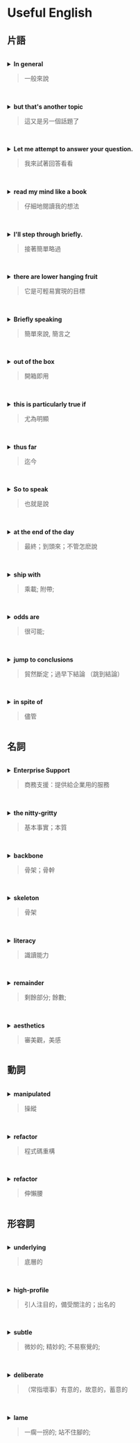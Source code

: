 ##### <!-- ref -->

###### <!-- 其他 -->

[node.js enterprise support]: https://www.joyent.com/services/nodejs-support
[briefly go through]: https://ludwig.guru/s/briefly+go+through

###### <!-- 片語 -->

[in spite of]: #片語
[jumping to conclusions]: https://dictionary.cambridge.org/zht/%E8%A9%9E%E5%85%B8/%E8%8B%B1%E8%AA%9E-%E6%BC%A2%E8%AA%9E-%E7%B9%81%E9%AB%94/jump-to-conclusions
[in general]: #片語
[but that's another topic]: #片語
[let me attempt to answer your question.]: #片語
[read my mind like a book]: #片語
[i'll step through briefly.]: https://www.udemy.com/course/understand-nodejs/learn/lecture/3509218
[there are lower hanging fruit]: #片語
[briefly speaking]: #片語
[let me say it briefly]: #片語
[simply put]: #片語
[in short]: #片語
[out of the box]: #片語
[this is particularly true if]: #片語
[thus far]: https://tw.hinative.com/questions/1721384
[so to speak]: #片語
[at the end of the day]: https://dictionary.cambridge.org/zht/%E8%A9%9E%E5%85%B8/%E8%8B%B1%E8%AA%9E-%E6%BC%A2%E8%AA%9E-%E7%B9%81%E9%AB%94/at-the-end-of-the-day
[ships with]: https://forum.wordreference.com/threads/to-ship-with.1517628/
[odds are]: https://idioms.thefreedictionary.com/odds+are+that

###### <!-- 名詞 -->

[enterprise support]: #名詞
[the nitty-gritty]: https://dictionary.cambridge.org/zht/%E8%A9%9E%E5%85%B8/%E8%8B%B1%E8%AA%9E-%E6%BC%A2%E8%AA%9E-%E7%B9%81%E9%AB%94/the-nitty-gritty
[literacy]: #名詞
[remainder]: #名詞
[the remainder of]: #名詞
[remainder]: #名詞
[backbone]: #名詞
[skeleton]: #名詞
[aesthetics]: #名詞

###### <!-- 動詞 -->

[manipulated]: #動詞
[refactor]: #動詞
[stretch]: #動詞

###### <!-- 形容詞 -->

[underlying]: #形容詞
[underlying programming language]: #形容詞
[high-profile]: #形容詞
[subtle]: #形容詞
[deliberately]: #形容詞
[deliberate]: #形容詞
[it just looks lame to the human]: https://www.bilibili.com/video/BV1DA411Y7jk?p=3&t=2899.8

<!-- ref -->

# Useful English

## 片語

###### <!-- In general -->

<details close>
<summary><b>In general</b>

> 一般來說

</summary>

> [In general], since arrays give more than objects (arrays are ordered and objects not - hence array entries can be accessed just by position), that extra privilege arrays give comes at a cost - which is maintaining that order, hence operations done in the beginning of the array will be costly. However practically speaking no one would do that but that's another topic.

</details>

###### <!-- but that's another topic -->

<details close>
<summary><b>but that's another topic</b>

> 這又是另一個話題了

</summary>

> In general, since arrays give more than objects (arrays are ordered and objects not - hence array entries can be accessed just by position), that extra privilege arrays give comes at a cost - which is maintaining that order, hence operations done in the beginning of the array will be costly. However practically speaking no one would do that [but that's another topic].

</details>

###### <!-- Let me attempt to answer your question. -->

<details close>
<summary><b>Let me attempt to answer your question.</b>

> 我來試著回答看看

</summary>

> Hello Haresh,
> [Let me attempt to answer your question.]
> First thing is to understand that two worlds are involved here. The "client world" where browsers live and the "server world" where node lives. These are two worlds apart and they only communicate via request-response period.

</details>

###### <!-- read my mind like a book -->

<details close>
<summary><b>read my mind like a book</b>

> 仔細地閱讀我的想法

</summary>

> Allan you [read my mind like a book]. exactly what I usually do - over complicate things. The reason I thought about that approach was since v8 is running in the browser(i think so) which would then be a think-client I thought why can't I have plugins so that each client could download which ever functionality they wanted. sorry if I got some greymatter wasted but just a thought. thanks for the light anyways.

</details>

###### <!-- I'll step through briefly. -->

<details close>
<summary><b>I'll step through briefly.</b>

> 接著簡單略過

</summary>

> [I'll step through briefly.] It'll process the contents of my file a bit.

> more: [briefly go through]

</details>

###### <!-- there are lower hanging fruit -->

<details close>

<summary><b>there are lower hanging fruit</b>

> 它是可輕易實現的目標

</summary>

> In terms of web performance optimization, [there are lower hanging fruit], as the total time to create the CSSOM is generally less than the time it takes for one DNS lookup.

</details>

###### <!-- Briefly speaking -->

<details close>

<summary><b>Briefly speaking</b>

> 簡單來說, 簡言之

</summary>

> 相似：In a nutshell | Simply put | Briefly speaking | In short

> [Let me say it briefly], you may not need a car insurance, but you may need to pray before driving.
> ... and the law firm also revealed that most of our evidences are weak or incompetent. [Simply put], this lawsuit is in trouble.
> [In short], your car is able to run, but it won't last long.

</details>

###### <!-- out of the box  -->

<details close>

<summary><b>out of the box</b>

> 開箱即用

</summary>

> EX1.
> Django follows the "Batteries included" philosophy and provides almost everything most developers might want to do "[out of the box]".
>
> EX2.
> These solutions work straight [out of the box].

</details>

###### <!-- this is particularly true if -->

<details close>

<summary><b>this is particularly true if</b>

> 尤為明顯

</summary>

> The benefit of using an ORM is that programmers can continue to think in terms of JavaScript objects rather than database semantics — [this is particularly true if] you need to work with different databases (on either the same or different websites). They also provide an obvious place to perform data validation.

</details>

###### <!-- thus far -->

<details close>

<summary><b>thus far</b>

> 迄今

</summary>

> Any questions on these comparisons [thus far]?

</details>

###### <!-- So to speak -->

<details close>

<summary><b>So to speak</b>

> 也就是說

</summary>

> To run a file called "a.out" that's in this folder,
> [so to speak], even though you don't see a graphical version of it.
> You literally just type "./a.out"

</details>

###### <!-- at the end of the day -->

<details close>

<summary><b>at the end of the day</b>

> 最終；到頭來；不管怎麽說

</summary>

> So an array, [at the end of the day], is just a side effect of storing stuff in memory back to back to back to back.

</details>

###### <!-- ship with -->

<details close>

<summary><b>ship with</b>

> 乘載; 附帶;

</summary>

> VS Code [ships with] a Git source control manager (SCM) extension.

</details>

###### <!-- odds are -->

<details close>

<summary><b>odds are</b>

> 很可能;

</summary>

> When making change, [odds are] you want to minimize the number of coins you’re dispensing for each customer, lest you run out (or annoy the customer!). Fortunately, computer science has given cashiers everywhere ways to minimize numbers of coins due: greedy algorithms.

</details>

###### <!-- jump to conclusions -->

<details close>

<summary><b>jump to conclusions</b>

> 貿然斷定；過早下結論 （跳到結論）

</summary>

> I advised him against [jumping to conclusions].

</details>

###### <!-- in spite of -->

<details close>

<summary><b>in spite of</b>

> 儘管

</summary>

> Consistent means doing something the same way over time whereas persistent means continuing something [in spite of] all the challenges and difficulties.

</details>

## 名詞

###### <!-- Enterprise Support -->

<details close>
<summary><b>Enterprise Support</b>

> 商務支援：提供給企業用的服務

</summary>

> Q: Are node have [enterprise support] ?
>
> A: Yup: [Node.js Enterprise Support]

</details>

###### <!-- the nitty-gritty -->

<details close>

<summary><b>the nitty-gritty</b>

> 基本事實；本質

</summary>

> And so, we'll just step now into where we're really getting into [the nitty-gritty]. This is compile. Now, it's going to actually compile my code.

</details>

###### <!-- backbone -->

<details close>

<summary><b>backbone</b>

> 骨架；骨幹

</summary>

> Are you Nuxt?
> Nuxt is the [backbone] of your Vue.js project, giving structure to build your project with confidence while keeping flexibility.

</details>

###### <!-- skeleton -->

<details close>

<summary><b>skeleton</b>

> 骨架

</summary>

> Use the Express Application Generator tool to create a [skeleton] website and application.

</details>

###### <!-- literacy -->

<details close>

<summary><b>literacy</b>

> 識讀能力

</summary>

> Basic computer [literacy]. A basic understanding of what a web server is.

</details>

###### <!-- remainder -->

<details close>

<summary><b>remainder</b>

> 剩餘部分; 餘數;

</summary>

> [The remainder of] the response header includes information about the response (e.g. when it was generated), the server, and how it expects the browser to handle the page (e.g. the X-Frame-Options: DENY line tells the browser not to allow this page to be embedded in an iframe in another site).
>
> Well, 20 divided by 10 goes in twice perfectly.
> So [remainder] is 0, for instance.

</details>

###### <!-- aesthetics -->

<details close>

<summary><b>aesthetics</b>

> 審美觀，美感

</summary>

> I didn't want him or her to see Score 0, Score 1, Score 2, because [it just looks lame to the human]. The computer needs to think in terms of zeros. My humans and my users do not, so just an [aesthetics].

</details>

## 動詞

###### <!-- manipulated -->

<details close>

<summary><b>manipulated</b>

> 操縱

</summary>

> The DOM is also exposed, and can be [manipulated] through various APIs in JavaScript.

</details>

###### <!-- refactor -->

<details close>

<summary><b>refactor</b>

> 程式碼重構

</summary>

> [Refactor] availablePrices with compose.

</details>

###### <!-- stretch -->

<details close>

<summary><b>refactor</b>

> 伸懶腰

</summary>

> Was this a hand or just a [stretch]? No, [stretch].

</details>

## 形容詞

###### <!-- underlying -->

<details close>

<summary><b>underlying</b>

> 底層的

</summary>

> The effort to learn a web framework depends on how familiar you are with the [underlying programming language], the consistency of its API, the quality of its documentation, and the size and activity of its community.

</details>

###### <!-- high-profile -->

<details close>

<summary><b>high-profile</b>

> 引人注目的，備受關注的；出名的

</summary>

> In other [high-profile] cases, millions of passwords, email addresses, and credit card details have been leaked into the public domain, exposing website users to both personal embarrassment and financial risk.

</details>

###### <!-- subtle -->

<details close>

<summary><b>subtle</b>

> 微妙的; 精妙的; 不易察覺的;

</summary>

> Follow up: If you have figured out the O(n) solution, try coding another solution using the divide and conquer approach, which is more [subtle].

</details>

###### <!-- deliberate -->

<details close>

<summary><b>deliberate</b>

> （常指壞事）有意的，故意的，蓄意的

</summary>

> Let me go ahead and open up a sandbox here, and I'm going to go ahead and create a new file called buggy0.c in which I will, this time, [deliberately] introduce a bug.
>
> So this is actually [deliberate].

</details>

###### <!-- lame -->

<details close>

<summary><b>lame</b>

> 一瘸一拐的; 站不住腳的;

</summary>

> I didn't want him or her to see Score 0, Score 1, Score 2, because [it just looks lame to the human]. The computer needs to think in terms of zeros. My humans and my users do not, so just an [aesthetics].

</details>
